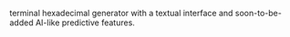 terminal hexadecimal generator with a textual interface and soon-to-be-added AI-like predictive features.
